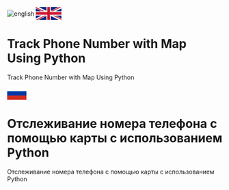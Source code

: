 <img height="600em" src="https://i.ytimg.com/vi/Geisa_ib5hs/maxresdefault.jpg" alt="english" align = "center"/>



<img height="30em" src="https://raw.githubusercontent.com/anki-geo/ultimate-geography/a44a569a922e1d241517113e2917736af808eed7/src/media/flags/ug-flag-united_kingdom.svg" alt="english" align = "center"/>

# Track Phone Number with Map Using Python
Track Phone Number with Map Using Python
 
<img height="30em" src="https://raw.githubusercontent.com/anki-geo/ultimate-geography/a44a569a922e1d241517113e2917736af808eed7/src/media/flags/ug-flag-russia.svg" alt="russian" align = "center"/>

# Отслеживание номера телефона с помощью карты с использованием Python
Отслеживание номера телефона с помощью карты с использованием Python
